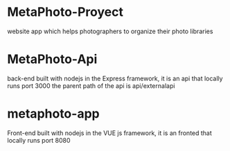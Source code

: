 # MetaPhoto-Proyect
 website  app which helps photographers to organize their photo libraries


# MetaPhoto-Api
back-end built with nodejs in the Express framework, it is an api that locally runs port 3000 the parent path of the api is api/externalapi

# metaphoto-app
Front-end built with nodejs in the VUE js framework, it is an fronted that locally runs port 8080 
